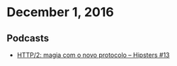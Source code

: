 # December 1, 2016

## Podcasts

- [HTTP/2: magia com o novo protocolo – Hipsters #13](http://hipsters.tech/http2-magia-com-o-novo-protocolo/)
